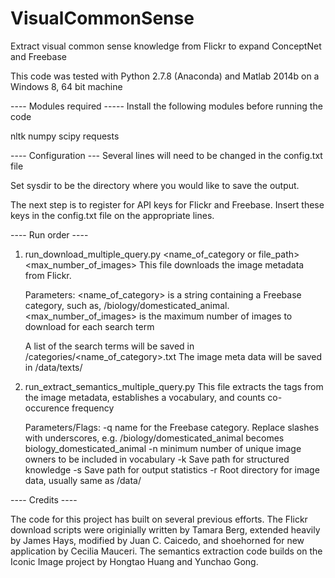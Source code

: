 # VisualCommonSense
Extract visual common sense knowledge from Flickr to expand ConceptNet and Freebase

This code was tested with Python 2.7.8 (Anaconda) and Matlab 2014b on a Windows 8, 64 bit machine

---- Modules required -----
Install the following modules before running the code

nltk
numpy
scipy
requests

---- Configuration ---
Several lines will need to be changed in the config.txt file

Set sysdir to be the directory where you would like to save the output. 

The next step is to register for API keys for Flickr and Freebase. Insert these keys in the config.txt file on the appropriate lines.

---- Run order ----

1.  run_download_multiple_query.py <name_of_category or file_path> <max_number_of_images>
    This file downloads the image metadata from Flickr.

    Parameters:
    <name_of_category> is a string containing a Freebase category, such as, /biology/domesticated_animal. 
    <max_number_of_images> is the maximum number of images to download for each search term
    
    A list of the search terms will be saved in  <sysdir>/categories/<name_of_category>.txt
    The image meta data will be saved in <sysdir>/data/texts/

2.  run_extract_semantics_multiple_query.py <parameters>
    This file extracts the tags from the image metadata, establishes a vocabulary, and counts co-occurence frequency

    Parameters/Flags:
    -q name for the Freebase category. Replace slashes with underscores, e.g. /biology/domesticated_animal becomes biology_domesticated_animal 
    -n minimum number of unique image owners to be included in vocabulary 
    -k Save path for structured knowledge 
    -s Save path for output statistics 
    -r Root directory for image data, usually same as <sysdir>/data/



---- Credits ----

The code for this project has built on several previous efforts. The Flickr download scripts were originially written by Tamara Berg, extended heavily by James Hays, modified by Juan C. Caicedo, and shoehorned for new application by Cecilia Mauceri. The semantics extraction code builds on the Iconic Image project by Hongtao Huang and Yunchao Gong.